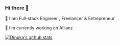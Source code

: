 ### Hi there 👋

 🌱 I am Full-stack Engineer , Freelancer & Entrepreneur
 
 🔭 I’m currently working on Allianz 
 
 
 
 
 [![Dinuka's github stats](https://github-readme-stats.vercel.app/api?username=darshana991)](https://github.com/anuraghazra/github-readme-stats)


<!--
**darshana991/darshana991** is a ✨ _special_ ✨ repository because its `README.md` (this file) appears on your GitHub profile.

Here are some ideas to get you started:

- 🔭 I’m currently working on ...
- 🌱 I’m currently learning ...
- 👯 I’m looking to collaborate on ...
- 🤔 I’m looking for help with ...
- 💬 Ask me about ...
- 📫 How to reach me: ...
- 😄 Pronouns: ...
- ⚡ Fun fact: ...
-->
